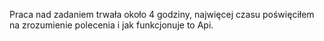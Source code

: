 Praca nad zadaniem trwała około 4 godziny, najwięcej czasu poświęciłem na zrozumienie polecenia i jak funkcjonuje to Api.